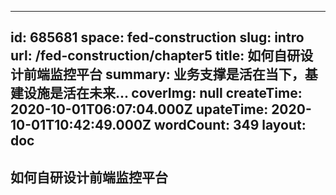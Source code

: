 
---
id: 685681
space: fed-construction
slug: intro
url: /fed-construction/chapter5
title: 如何自研设计前端监控平台
summary: 业务支撑是活在当下，基建设施是活在未来...
coverImg: null
createTime: 2020-10-01T06:07:04.000Z 
upateTime: 2020-10-01T10:42:49.000Z
wordCount: 349
layout: doc
---

## 如何自研设计前端监控平台

